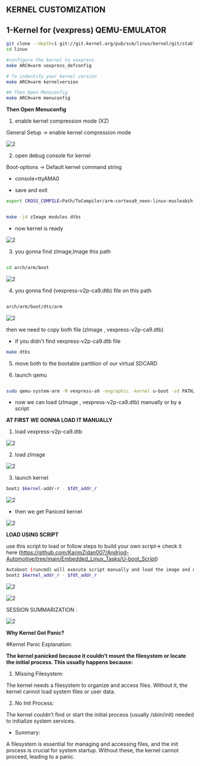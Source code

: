 ## KERNEL CUSTOMIZATION



## 1-Kernel for (vexpress) QEMU-EMULATOR 

```bash
git clone --depth=1 git://git.kernel.org/pub/scm/linux/kernel/git/stable/linux.git
cd linux

#configure the kernel to vexpress
make ARCH=arm vexpress_defconfig

# To indentify your kernel version 
make ARCH=arm kernelversion

## Then Open Menuconfig
make ARCH=arm menuconfig


```
**Then Open Menuconfig**

1. enable kernel compression mode (XZ)

General Setup -> enable kernel compression mode


![2](images/5.png)


2. open debug console for kernel 

Boot-options -> Default kernel command string

- console=ttyAMA0

- save and exit 


```bash
export CROSS_COMPILE=Path/ToCompiler/arm-cortexa9_neon-linux-musleabihf-


make -j4 zImage modules dtbs

```
- now kernel is ready 

![2](images/6.png)



3. you gonna find zImage,Image this path 

```bash

cd arch/arm/boot

```
![2](images/7.png)


4. you gonna find (vexpress-v2p-ca9.dtb) file on this path

```bash

arch/arm/boot/dts/arm

```
![2](images/8.png)

then we need to copy both file (zImage , vexpress-v2p-ca9.dtb)

- if you didn't find vexpress-v2p-ca9.dtb file

```bash
make dtbs 
```

5. move both to the bootable partition of our virtual SDCARD


6. launch qemu 

```bash 

sudo qemu-system-arm -M vexpress-a9 -nographic -kernel u-boot -sd PATH/TO/EMULATEDSD.img -net nic -net tap,ifname=tap0,script=/PATH/TO/NETWORKSCRIPT


```
- now we can load (zImage , vexpress-v2p-ca9.dtb) manually or by a script 

**AT FIRST WE GONNA LOAD IT MANUALLY** 

1. load vexpress-v2p-ca9.dtb

![2](images/9.png)


2. load zImage

![2](images/10.png)

3. launch kernel

```bash
bootz $kernel-addr-r - $fdt_addr_r
```

![2](images/11.png)


- then we get Paniced kernel 


![2](images/12.png)


**LOAD USING SCRIPT** 

 use this script to load or follow steps to build your own script-> check it here (https://github.com/KarimZidan007/Andriod-Automotive/tree/main/Embedded_Linux_Tasks/U-boot_Script)


```bash
Autoboot (runcmd) will execute script manually and load the image and dtb file
bootz $kernel_addr_r - $fdt_addr_r 
```
![2](images/13.png)

![2](images/14.png)

SESSION SUMMARIZATION : 

![2](images/final.png)




**Why Kernel Got Panic?**

#Kernel Panic Explanation:

**The kernel panicked because it couldn’t mount the filesystem or locate the initial process. This usually happens because:**

1. Missing Filesystem:

The kernel needs a filesystem to organize and access files. Without it, the kernel cannot load system files or user data.

2. No Init Process:

The kernel couldn’t find or start the initial process (usually /sbin/init) needed to initialize system services.


- Summary:

 A filesystem is essential for managing and accessing files, and the init process is crucial for system startup. Without these, the kernel cannot proceed, leading to a panic.

